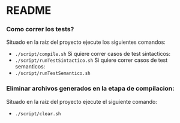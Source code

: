 # README #

### Como correr los tests? ###
Situado en la raiz del proyecto ejecute los siguientes comandos:
* ``./script/compile.sh``
Si quiere correr casos de test sintacticos:
* ``./script/runTestSintactico.sh``
Si quiere correr casos de test semanticos:
* ``./script/runTestSemantico.sh``

### Eliminar archivos generados en la etapa de compilacion: ###
Situado en la raiz del proyecto ejecute el siguiente comando:
* ``./script/clear.sh``
